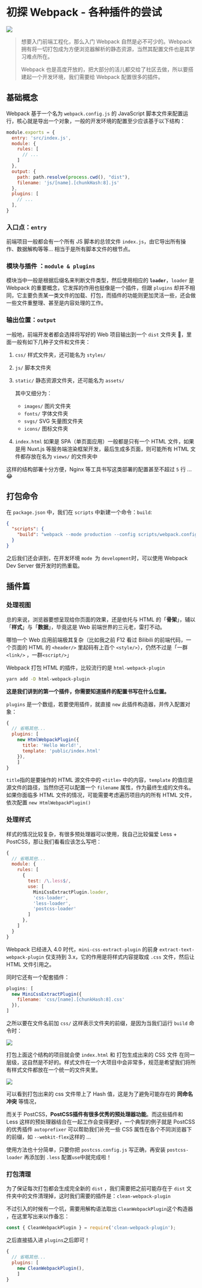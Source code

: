# 初探 Webpack - 各种插件的尝试

![](http://rpzoss.oss-cn-chengdu.aliyuncs.com/tmyBlog/2020-01-30-131015.png)

> 想要入门前端工程化，那么入门 Webpack 自然是必不可少的。Webpack 拥有将一切打包成为方便浏览器解析的静态资源，当然其配置文件也是其学习难点所在。
>
> Webpack 也是高度开放的，把大部分的活儿都交给了社区去做，所以要搭建起一个开发环境，我们需要给 Webpack 配置很多的插件。



## 基础概念

Webpack 基于一个名为 `webpack.config.js` 的 JavaScript 脚本文件来配置运行，核心就是导出一个对象，一般的开发环境的配置至少应该基于以下结构：

```js
module.exports = {
  entry: 'src/index.js',
  module: {
    rules: [
      // ...
    ]
  },
  output: {
    path: path.resolve(process.cwd(), "dist"),
    filename: 'js/[name].[chunkHash:8].js'
  },
  plugins: [
    // ...
  ],
}
```

### 入口点：`entry`

前端项目一般都会有一个所有 JS 脚本的总领文件 `index.js`，由它导出所有操作、数据解构等等... 相当于是所有脚本文件的根节点。

### 模块与插件 ：`module & plugins`

模块当中一般是根据后缀名来判断文件类型，然后使用相应的 **`loader`**，`loader` 是 Webpack 的重要概念，它发挥的作用也挺像是一个插件，但跟 `plugins` 却并不相同，它主要负责某一类文件的加载、打包，而插件的功能则更加灵活一些，还会做一些文件重整理、甚至是内容处理的工作。

### 输出位置：`output`

一般地，前端开发者都会选择将写好的 Web 项目输出到一个 `dist` 文件夹 📁️，里面一般有如下几种子文件和文件夹：

1. `css/` 样式文件夹，还可能名为 `styles/`

2. `js/` 脚本文件夹

3. `static/` 静态资源文件夹，还可能名为 `assets/`

   其中又细分为：

   - `images/` 图片文件夹
   - `fonts/` 字体文件夹
   - `svgs/` SVG 矢量图文件夹
   - `icons/` 图标文件夹

4. `index.html` 如果是 SPA（单页面应用）一般都是只有一个 HTML 文件，如果是用 Nuxt.js 等服务端渲染框架开发，最后生成多页面，则可能所有 HTML 文件都存放在名为 `views/`  的文件夹中

这样的结构部署十分方便，Nginx 等工具书写这类部署的配置甚至不超过 `5` 行 ... 😂️



## 打包命令

在 `package.json` 中，我们在 `scripts` 中新建一个命令：`build`:

```json
{
  "scripts": {
    "build": "webpack --mode production --config scripts/webpack.config.js"
  }
}
```

之后我们还会讲到，在开发环境 `mode `为 `development`时，可以使用 Webpack Dev Server 做开发时的热重载。

## 插件篇

### 处理视图

总的来说，浏览器要想呈现给你页面的效果，还是依托与 HTML 的「**骨架**」，辅以「**样式**」与「**数据**」，毕竟这是 Web 前端世界的三元老，雷打不动。

哪怕一个 Web 应用前端极其复杂（比如我之前 F12 看过 Bilibili 的前端代码，一个页面的 HTML 的 `<header/>` 里起码有上百个 `<style/>`），仍然不过是「一群`<link/>` ，一群`<script/>`」

Webpack 打包 HTML 的插件，比较流行的是 `html-webpack-plugin`

```bash
yarn add -D html-webpack-plugin
```

**这是我们讲到的第一个插件，你需要知道插件的配置书写在什么位置。**

`plugins` 是一个数组，若要使用插件，就直接 `new` 此插件构造器，并传入配置对象：

```js
{
  // 省略其他...
  plugins: [
  	new HtmlWebpackPlugin({
      title: 'Hello World!',
      template: 'public/index.html'
    }),
	]
}
```

`title`指的是要操作的 HTML 源文件中的 `<title>` 中的内容，`template` 的值应是源文件的路径，当然你还可以配置一个 `filename` 属性，作为最终生成的文件名。如果你面临多 HTML 文件的情况，可能需要考虑遍历项目内的所有 HTML 文件，依次配置 `new HtmlWebpackPlugin()` 



### 处理样式

样式的情况比较复杂，有很多预处理器可以使用，我自己比较偏爱 Less + PostCSS，那让我们看看应该怎么写吧：

```js
{
  // 省略其他...
  module: {
    rules: [
      {
        test: /\.less$/,
        use: [
          MiniCssExtractPlugin.loader,
          'css-loader',
          'less-loader',
          'postcss-loader'
        ]
      },
    ]
  }
}
```

Webpack 已经进入 4.0 时代，`mini-css-extract-plugin` 的前身 `extract-text-webpack-plugin` 仅支持到 3.x，它的作用是将样式内容提取成 `.css` 文件，然后让 HTML 文件引用之。

同时它还有一个配套插件：

```js
plugins: [
  new MiniCssExtractPlugin({
    filename: 'css/[name].[chunkHash:8].css'
  }),
]
```

之所以要在文件名前加 `css/` 这样表示文件夹的前缀，是因为当我们运行 `build` 命令时：

![](http://rpzoss.oss-cn-chengdu.aliyuncs.com/tmyBlog/2020-01-30-WeChat1135e03ba8a13e446c4a855628bd12fe.png)

打包上面这个结构的项目就会使 `index.html` 和 打包生成出来的 CSS 文件 在同一层级，这自然是不好的。样式文件在一个大项目中会非常多，规范是希望我们将所有样式文件都放在一个统一的文件夹里。

![](http://rpzoss.oss-cn-chengdu.aliyuncs.com/tmyBlog/2020-01-30-WeChat59289ed3ba2b698727d80ecae8562bda.png)

可以看到打包出来的 css 文件带上了 Hash 值，这是为了避免可能存在的 **同命名冲突** 等情况，

而关于 PostCSS，**PostCSS插件有很多优秀的预处理器功能**。而这些插件和 Less 这样的预处理器结合在一起工作会变得更好，一个典型的例子就是 PostCSS 的优秀插件 `autoprefixer` 可以帮助我们补充一些 CSS 属性在各个不同浏览器下的前缀，如 `--webkit-flex`这样的 ...

使用方法也十分简单，只要你把 `postcss.config.js` 写正确，再安装 `postcss-loader` 再添加到 `.less` 配置`use`中就完成啦！



### 打包清理

为了保证每次打包都会生成完全新的 `dist` ，我们需要把之前可能存在于 `dist` 文件夹中的文件清理掉，这时我们需要的插件是：`clean-webpack-plugin`

不过引入的时候有一个坑，需要用解构语法取出 `CleanWebpackPlugin`这个构造器 ，在这里写出来以作备忘：

```js
const { CleanWebpackPlugin } = require('clean-webpack-plugin');
```

之后直接插入进 `plugins`之后即可！

```js
{
  // 省略其他...
  plugins: [
  	new CleanWebpackPlugin(),
	]
}
```

